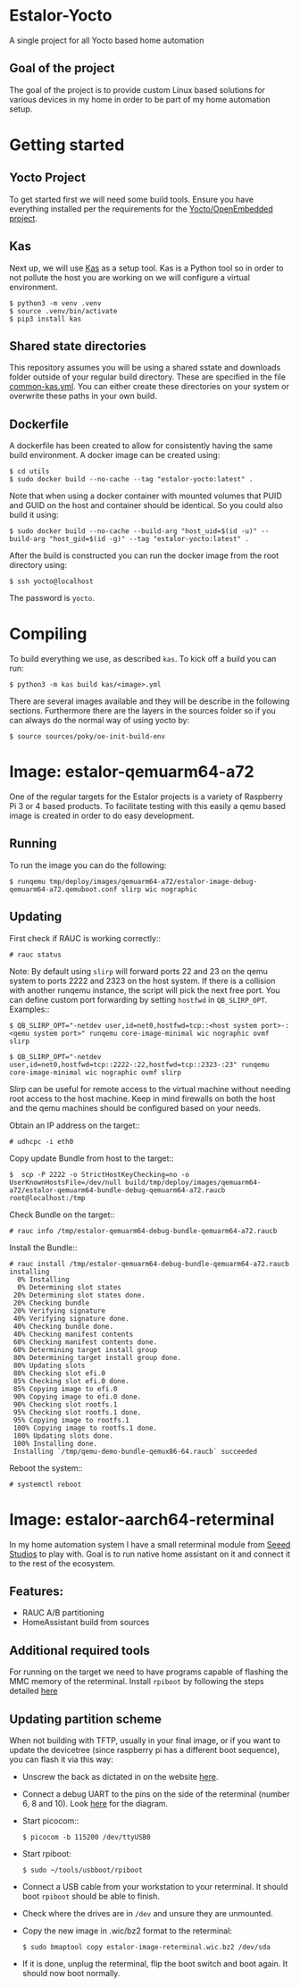 # Estalor-Yocto
A single project for all Yocto based home automation

## Goal of the project
The goal of the project is to provide custom Linux based solutions for various devices in my home in order to be part of my home automation setup.

# Getting started
## Yocto Project
To get started first we will need some build tools.
Ensure you have everything installed per the requirements for the [Yocto/OpenEmbedded project](https://docs.yoctoproject.org/).

## Kas
Next up, we will use [Kas](https://kas.readthedocs.io/en/3.2.3/) as a setup tool. Kas is a Python tool so in order to not pollute the host you are working on we will configure a virtual environment.

    $ python3 -m venv .venv
    $ source .venv/bin/activate
    $ pip3 install kas

## Shared state directories
This repository assumes you will be using a shared sstate and downloads folder outside of your regular build directory. These are specified in the file [common-kas.yml](kas/include/common-kas.yml). You can either create these directories on your system or overwrite these paths in your own build.

## Dockerfile
A dockerfile has been created to allow for consistently having the same build environment.
A docker image can be created using:

    $ cd utils
    $ sudo docker build --no-cache --tag "estalor-yocto:latest" .

Note that when using a docker container with mounted volumes that PUID and GUID on the host and container should be identical. So you could also build it using:

    $ sudo docker build --no-cache --build-arg "host_uid=$(id -u)" --build-arg "host_gid=$(id -g)" --tag "estalor-yocto:latest" .


After the build is constructed you can run the docker image from the root directory using: 

    $ ssh yocto@localhost

The password is `yocto`.

# Compiling
To build everything we use, as described `kas`.
To kick off a build you can run:
```
$ python3 -m kas build kas/<image>.yml
```
There are several images available and they will be describe in the following sections.
Furthermore there are the layers in the sources folder so if you can always do the normal way of using yocto by:
```
$ source sources/poky/oe-init-build-env
```

# Image: estalor-qemuarm64-a72
One of the regular targets for the Estalor projects is a variety of Raspberry Pi 3 or 4 based products. To facilitate testing with this easily
a qemu based image is created in order to do easy development.

## Running
To run the image you can do the following:
```
$ runqemu tmp/deploy/images/qemuarm64-a72/estalor-image-debug-qemuarm64-a72.qemuboot.conf slirp wic nographic
```

## Updating

First check if RAUC is working correctly::

    # rauc status

Note:
By default using ``slirp`` will forward ports 22 and 23 on the qemu system to ports 2222 and 2323 on the host system.
If there is a collision with another runqemu instance, the script will pick the next free port.
You can define custom port forwarding by setting ``hostfwd`` in ``QB_SLIRP_OPT``. Examples::

    $ QB_SLIRP_OPT="-netdev user,id=net0,hostfwd=tcp::<host system port>-:<qemu system port>" runqemu core-image-minimal wic nographic ovmf slirp

    $ QB_SLIRP_OPT="-netdev user,id=net0,hostfwd=tcp::2222-:22,hostfwd=tcp::2323-:23" runqemu core-image-minimal wic nographic ovmf slirp

Slirp can be useful for remote access to the virtual machine without needing root access to the host machine.
Keep in mind firewalls on both the host and the qemu machines should be configured based on your needs.

Obtain an IP address on the target::

    # udhcpc -i eth0

Copy update Bundle from host to the target::

    $  scp -P 2222 -o StrictHostKeyChecking=no -o UserKnownHostsFile=/dev/null build/tmp/deploy/images/qemuarm64-a72/estalor-qemuarm64-bundle-debug-qemuarm64-a72.raucb  root@localhost:/tmp

Check Bundle on the target::

    # rauc info /tmp/estalor-qemuarm64-debug-bundle-qemuarm64-a72.raucb

Install the Bundle::

    # rauc install /tmp/estalor-qemuarm64-debug-bundle-qemuarm64-a72.raucb
    installing
      0% Installing
      0% Determining slot states
     20% Determining slot states done.
     20% Checking bundle
     20% Verifying signature
     40% Verifying signature done.
     40% Checking bundle done.
     40% Checking manifest contents
     60% Checking manifest contents done.
     60% Determining target install group
     80% Determining target install group done.
     80% Updating slots
     80% Checking slot efi.0
     85% Checking slot efi.0 done.
     85% Copying image to efi.0
     90% Copying image to efi.0 done.
     90% Checking slot rootfs.1
     95% Checking slot rootfs.1 done.
     95% Copying image to rootfs.1
     100% Copying image to rootfs.1 done.
     100% Updating slots done.
     100% Installing done.
     Installing `/tmp/qemu-demo-bundle-qemux86-64.raucb` succeeded

Reboot the system::

    # systemctl reboot

# Image: estalor-aarch64-reterminal
In my home automation system I have a small reterminal module from [Seeed Studios](https://www.seeedstudio.com/) to play with.
Goal is to run native home assistant on it and connect it to the rest of the ecosystem.

## Features:
- RAUC A/B partitioning
- HomeAssistant build from sources

## Additional required tools
For running on the target we need to have programs capable of flashing the MMC memory of the reterminal.
Install ``rpiboot`` by following the steps detailed [here](https://github.com/raspberrypi/usbboot#building)

## Updating partition scheme
When not building with TFTP, usually in your final image, or if you want to update the devicetree (since raspberry pi has a different boot sequence), 
you can flash it via this way:

- Unscrew the back as dictated in on the website [here](https://wiki.seeedstudio.com/reTerminal/#flash-raspberry-pi-os-64-bit-ubuntu-os-or-other-os-to-emmc).
- Connect a debug UART to the pins on the side of the reterminal (number 6, 8 and 10). Look [here](https://wiki.seeedstudio.com/reTerminal/#pinout-diagram) for the diagram.
- Start picocom::

      $ picocom -b 115200 /dev/ttyUSB0

- Start rpiboot: 

      $ sudo ~/tools/usbboot/rpiboot

- Connect a USB cable from your workstation to your reterminal. It should boot ``rpiboot`` should be able to finish.
- Check where the drives are in ``/dev`` and unsure they are unmounted.
- Copy the new image in .wic/bz2 format to the reterminal:

      $ sudo bmaptool copy estalor-image-reterminal.wic.bz2 /dev/sda

- If it is done, unplug the reterminal, flip the boot switch and boot again. It should now boot normally.